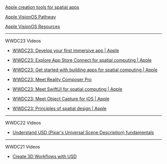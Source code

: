 [Apple creation tools for spatial apps](https://developer.apple.com/augmented-reality/tools/)

[Apple VisionOS Pathway](https://developer.apple.com/visionos/pathway/)

[Apple VisionOS Resources](https://developer.apple.com/visionos/resources/)

- - - -

WWDC23 Videos

* [WWDC23: Develop your first immersive app | Apple](https://m.youtube.com/watch?v=9xe2x58mc4M)

* [WWDC23: Explore App Store Connect for spatial computing | Apple](https://youtu.be/g8ix6UenXHU?si=LRi8A_Me_yKahffg)

* [WWDC23: Get started with building apps for spatial computing | Apple](https://youtu.be/lVAM8ct5fwY?si=1V_ZrGX3QYeOmFP8)

* [WWDC23: Meet Reality Composer Pro](https://developer.apple.com/videos/play/wwdc2023/10083)

* [WWDC23: Meet SwiftUI for spatial computing | Apple](https://youtu.be/HEE8qjXQYPc?si=vMyGz0R5rF_1t3nb)

* [WWDC23: Meet Object Capture for iOS | Apple](https://youtu.be/zrSlmedQfq0?si=CwN1ujyYT3G-BSiW)

* [WWDC23: Principles of spatial design | Apple](https://youtu.be/Q1aJy1Hwjp8?si=Wgg6Jih_dssoQWRd)

- - - -

WWDC22 Videos

* [Understand USD (Pixar's Universal Scene Description) fundamentals](https://developer.apple.com/videos/play/wwdc2022/10129/)

- - - -

WWDC21 Videos

* [Create 3D Workflows with USD](https://developer.apple.com/videos/play/wwdc2021/10076/)
